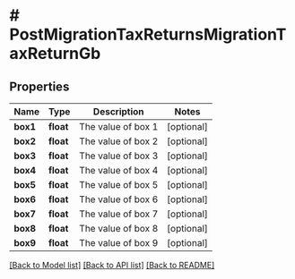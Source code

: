 # # PostMigrationTaxReturnsMigrationTaxReturnGb

## Properties

Name | Type | Description | Notes
------------ | ------------- | ------------- | -------------
**box1** | **float** | The value of box 1 | [optional]
**box2** | **float** | The value of box 2 | [optional]
**box3** | **float** | The value of box 3 | [optional]
**box4** | **float** | The value of box 4 | [optional]
**box5** | **float** | The value of box 5 | [optional]
**box6** | **float** | The value of box 6 | [optional]
**box7** | **float** | The value of box 7 | [optional]
**box8** | **float** | The value of box 8 | [optional]
**box9** | **float** | The value of box 9 | [optional]

[[Back to Model list]](../../README.md#models) [[Back to API list]](../../README.md#endpoints) [[Back to README]](../../README.md)
